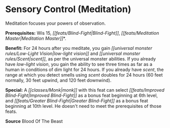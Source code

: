 ﻿---
cssclass: [feats]

---
# Sensory Control (Meditation)

Meditation focuses your powers of observation.

**Prerequisites:** Wis 15, _[[feats/Blind-Fight|Blind-Fight]]_, _[[feats/Meditation Master|Meditation Master]]_*.

**Benefit:** For 24 hours after you meditate, you gain _[[universal monster rules/Low-Light Vision|low-light vision]]_ and _[[universal monster rules/Scent|scent]]_, as per the universal monster abilities. If you already have _low-light vision_, you gain the ability to see three times as far as a human in conditions of dim light for 24 hours. If you already have _scent_, the range at which you detect smells using _scent_ doubles for 24 hours (60 feet normally, 30 feet upwind, and 120 feet downwind).

**Special:** A _[[classes/Monk|monk]]_ with this feat can select _[[feats/Improved Blind-Fight|Improved Blind-Fight]]_ as a bonus feat beginning at 6th level, and _[[feats/Greater Blind-Fight|Greater Blind-Fight]]_ as a bonus feat beginning at 10th level. He doesn't need to meet the prerequisites of those feats.

**Source** Blood Of The Beast